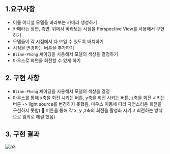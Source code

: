 ## 1.요구사항
- 이름 이니셜 모델을 바라보는 카메라 생성하기
- 카메라는 정면, 측면, 위에서 바라보는 시점을 Perspective View를 사용해서 구현하기
- 모델들이 각 시점에서 다 보일 수 있도록 배치하기
- 시점을 변경하는 버튼을 추가하기
- `Blinn-Phong` 셰이딩을 사용해서 모델의 색상을 결정하기
- 마우스로 화면을 회전할 수 있게 하기

## 2. 구현 사항 
- `Blinn-Phong` 셰이딩을 사용해서 모델의 색상을 결정
- 마우스를 통해 x축을 회전 시키는 버튼, y축을 회전 시키는 버튼, z축을 회전 시키는 버튼 -> light source를 변경하지 못했음, 마우스 이동에 따라 자연스러운 회전을 구현하지 못함(  버튼을 통해 각 x, y ,z축의 회전을 활성화 시키고 회전하는 방식으로 임의로 해결 했음)

## 3. 구현 결과
![a3](https://github.com/KWAKMANBO/ComputerGraphics/assets/113917771/238e2aa2-67ba-4d1d-b437-194dea563ce5)

